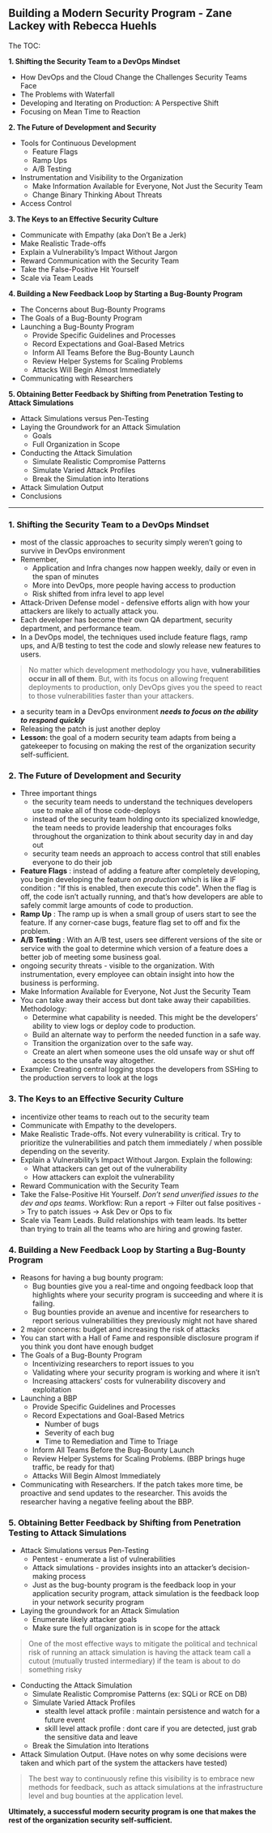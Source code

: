 ## Building a Modern Security Program - Zane Lackey with Rebecca Huehls

The TOC:

**1. Shifting the Security Team to a DevOps Mindset**

- How DevOps and the Cloud Change the Challenges Security Teams Face
- The Problems with Waterfall
- Developing and Iterating on Production: A Perspective Shift
- Focusing on Mean Time to Reaction

**2. The Future of Development and Security**

- Tools for Continuous Development
  - Feature Flags
  - Ramp Ups
  - A/B Testing
- Instrumentation and Visibility to the Organization
  - Make Information Available for Everyone, Not Just the Security Team
  - Change Binary Thinking About Threats
- Access Control

**3. The Keys to an Effective Security Culture**

- Communicate with Empathy (aka Don’t Be a Jerk)
- Make Realistic Trade-offs
- Explain a Vulnerability’s Impact Without Jargon
- Reward Communication with the Security Team
- Take the False-Positive Hit Yourself
- Scale via Team Leads

**4. Building a New Feedback Loop by Starting a Bug-Bounty Program**

- The Concerns about Bug-Bounty Programs
- The Goals of a Bug-Bounty Program
- Launching a Bug-Bounty Program
  - Provide Specific Guidelines and Processes
  - Record Expectations and Goal-Based Metrics
  - Inform All Teams Before the Bug-Bounty Launch
  - Review Helper Systems for Scaling Problems
  - Attacks Will Begin Almost Immediately
- Communicating with Researchers

**5. Obtaining Better Feedback by Shifting from Penetration Testing to Attack Simulations**

- Attack Simulations versus Pen-Testing
- Laying the Groundwork for an Attack Simulation
  - Goals
  - Full Organization in Scope
- Conducting the Attack Simulation
  - Simulate Realistic Compromise Patterns
  - Simulate Varied Attack Profiles
  - Break the Simulation into Iterations
- Attack Simulation Output
- Conclusions

----

### 1. Shifting the Security Team to a DevOps Mindset

- most of the classic approaches to security simply weren’t going to survive in DevOps environment
- Remember,
  - Application and Infra changes now happen weekly, daily or even in the span of minutes
  - More into DevOps, more people having access to production
  - Risk shifted from infra level to app level
- Attack-Driven Defense model - defensive efforts align with how your attackers are likely to actually attack you.
- Each developer has become their own QA department, security department, and performance team.
- In a DevOps model, the techniques used include feature flags, ramp ups, and A/B testing to test the code and slowly release new features to users.

> No matter which development methodology you have, **vulnerabilities occur in all of them**. But, with its focus on allowing frequent deployments to production, only DevOps gives you the speed to react to those vulnerabilities faster than your attackers.

- a security team in a DevOps environment ***needs to focus on the ability to respond quickly***
- Releasing the patch is just another deploy
- **Lesson:** the goal of a modern security team adapts from being a gatekeeper to focusing on making the rest of the organization security self-sufficient.

### 2. The Future of Development and Security

- Three important things
  - the security team needs to understand the techniques developers use to make all of those code-deploys 
  - instead of the security team holding onto its specialized knowledge, the team needs to provide leadership that encourages folks throughout the organization to think about security day in and day out
  - security team needs an approach to access control that still enables everyone to do their job
- **Feature Flags** : instead of adding a feature after completely developing, you begin developing the feature *on production* which is like a IF condition : "If this is enabled, then execute this code". When the flag is off, the code isn’t actually running, and that’s how developers are able to safely commit large amounts of code to production.
- **Ramp Up** : The ramp up is when a small group of users start to see the feature. If any corner-case bugs, feature flag set to off and fix the problem.
- **A/B Testing** : With an A/B test, users see different versions of the site or service with the goal to determine which version of a feature does a better job of meeting some business goal.
- ongoing security threats - visible to the organization. With instrumentation, every employee can obtain insight into how the business is performing.
- Make Information Available for Everyone, Not Just the Security Team
- You can take away their access but dont take away their capabilities. Methodology:
  - Determine what capability is needed. This might be the developers’ ability to view logs or deploy code to production.
  - Build an alternate way to perform the needed function in a safe way.
  - Transition the organization over to the safe way.
  - Create an alert when someone uses the old unsafe way or shut off access to the unsafe way altogether.
- Example: Creating central logging stops the developers from SSHing to the production servers to look at the logs

### 3. The Keys to an Effective Security Culture

- incentivize other teams to reach out to the security team
- Communicate with Empathy to the developers.
- Make Realistic Trade-offs. Not every vulnerability is critical. Try to prioritize the vulnerabilities and patch them immediately / when possible depending on the severity.
- Explain a Vulnerability’s Impact Without Jargon. Explain the following:
  - What attackers can get out of the vulnerability
  - How attackers can exploit the vulnerability 
- Reward Communication with the Security Team
- Take the False-Positive Hit Yourself. *Don’t send unverified issues to the dev and ops teams*. Workflow: Run a report -> Filter out false positives -> Try to patch issues -> Ask Dev or Ops to fix
- Scale via Team Leads. Build relationships with team leads. Its better than trying to train all the teams who are hiring and growing faster.

### 4. Building a New Feedback Loop by Starting a Bug-Bounty Program

- Reasons for having a bug bounty program:
  - Bug bounties give you a real-time and ongoing feedback loop that highlights where your security program is succeeding and where it is failing.
  - Bug bounties provide an avenue and incentive for researchers to report serious vulnerabilities they previously might not have shared
- 2 major concerns: budget and increasing the risk of attacks
- You can start with a Hall of Fame and responsible disclosure program if you think you dont have enough budget
- The Goals of a Bug-Bounty Program
  - Incentivizing researchers to report issues to you
  - Validating where your security program is working and where it isn’t
  - Increasing attackers’ costs for vulnerability discovery and exploitation
- Launching a BBP
  - Provide Specific Guidelines and Processes
  - Record Expectations and Goal-Based Metrics
    - Number of bugs
    - Severity of each bug
    - Time to Remediation and Time to Triage
  - Inform All Teams Before the Bug-Bounty Launch
  - Review Helper Systems for Scaling Problems. (BBP brings huge traffic, be ready for that)
  - Attacks Will Begin Almost Immediately
- Communicating with Researchers. If the patch takes more time, be proactive and send updates to the researcher. This avoids the researcher having a negative feeling about the BBP.

### 5. Obtaining Better Feedback by Shifting from Penetration Testing to Attack Simulations

- Attack Simulations versus Pen-Testing
  - Pentest - enumerate a list of vulnerabilities
  - Attack simulations - provides insights into an attacker’s decision-making process
  - Just as the bug-bounty program is the feedback loop in your application security program, attack simulation is the feedback loop in your network security program
- Laying the groundwork for an Attack Simulation
  - Enumerate likely attacker goals
  - Make sure the full organization is in scope for the attack

> One of the most effective ways to mitigate the political and technical risk of running an attack simulation is having the attack team call a cutout (mutually trusted intermediary) if the team is about to do something risky

- Conducting the Attack Simulation
  - Simulate Realistic Compromise Patterns (ex: SQLi or RCE on DB)
  - Simulate Varied Attack Profiles
    - stealth level attack profile : maintain persistence and watch for a future event
    - skill level attack profile : dont care if you are detected, just grab the sensitive data and leave
  - Break the Simulation into Iterations
- Attack Simulation Output. (Have notes on why some decisions were taken and which part of the system the attackers have tested)

> The best way to continuously refine this visibility is to embrace new methods for feedback, such as attack simulations at the infrastructure level and bug bounties at the application level. 

**Ultimately, a successful modern security program is one that makes the rest of the organization security self-sufficient.**
